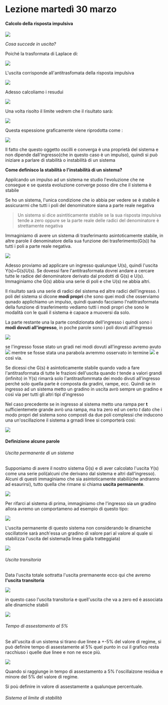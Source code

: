 # Lezione martedì 30 marzo





#### Calcolo della risposta impulsiva

![](img1.png)

*Cosa succede in uscita?*

Poiché la trasformata di Laplace di:

![](img2.png)

L'uscita corrisponde all'antitrasfomata della risposta impulsiva

![](img3.png)

Adesso calcoliamo i resudui

![](img4.png)

Una volta risolto il limite vedrem che il risultato sarà:

![](img5.png)

Questa espessione graficamente viene riprodotta come :

![](img6.png)

Il fatto che questo oggetto oscilli e converga è una proprietà del sistema e non dipende dall'ingresso(che in questo caso è un impulso), quindi si può iniziare a parlare di stabilità o instabilità di un sistema 

**Come definisco la stabilità o l'instabilità di un sistema?**

Appilcando un impulso ad un sistema ne studio l'evoluzione che ne consegue e se questa evoluzione converge posso dire che il sistema è stabile

Se ho un sistema, l'unica condizione che io abbia per vedere se è stabile è assicurarmi che tutti i poli del denominatore siana a parte reale negativa

>Un sistema si dice asintiticamente stabile se la sua risposta impulsiva tende a zero oppure se la parte reale delle radici del denominatore è strettamente negativa

Immaginiamo di avere un sistema di trasferimanto asintoticamente stabile, in altre parole il denominatore della sua funzione dei trasferimento(G(s)) ha tutti i poli a parte reale negativa.

![](img7.png) 

Adesso proviamo ad applicare un ingresso qualunque U(s), quindi l'uscita Y(s)=G(s)U(s). Se dovessi fare l'antitrasformata dovrei andare a cercare tutte le radice del denominatore derivato dal prodotti di G(s) e U(s).
Immaginiamo che G(s) abbia una serie di poli e che U(s) ne abbia altri.

Il risultato sarà una serie di radici del sistema ed altre radici dell'ingresso. I poli del sistema si dicone **modi propri** che sono quei modi che osserviamo qunado applichiamo un impulso, quindi quando facciamo l'natitrasformata della funzione di trasferimento vediamo tutti i modi propri che sono le modalità con le quali il sistema è capace a muoversi da solo.

La parte restante una la parte condizionata dell'ingresso i quindi sono i **modi dovuti all'ingresso**, in poche parole sono i poli dovuti all'ingresso

![](img8.png)

se l'ingresso fosse stato un gradi nei modi dovuti all'ingresso avremo avuto 
![](img9.png)
mentre se fosse stata una parabola avremmo osservato in termine 
![](img10.png) e così via.

Se dicessi che G(s) è asintoticamente stabile quando vado a fare l'antitrasformata di tutte le frazioni dell'uscita quando *t* tende a valori grandi (infinito) in Y(s) rimarrà solo l'antitrasfomrmata dei modo divuti all'ingresso perché solo quella parte è composta da gradini, rampe, ecc.
Quindi se in ingresso ad un sistema metto un gradino in uscita avrò sempre un gradino e così via per tutti gli altri tipi d'ingresso

Nel caso precedente se in ingresso al sistema metto una rampa per **t** sufficientemete grande avrò una rampa, ma tra zero ed un certo *t* dato che i modo propri del sistema sono composti da due poli complessi che inducono una un'oscillazione il sistema a grnadi linee si comporterà così:

![](img11.png)

#### Definizione alcune parole

###### Uscita permanente di un sistema

Supponiamo di avere il nostro sistema G(s) e di aver calcolato l'uscita Y(s) come una serie poli(alcuni che derivano dal sistema e altri dall'ingresso). Alcuni di questi immaginiamo che sia asintoticamente stabili(che andranno ad esaurirsi), tutto quella che rimane si chiama **uscita permanente**.

![](img12.png)

Per rifarci al sistema di prima, immaginiamo che l'ingresso sia un gradino allora avremo un comportameno ad esempio di questo tipo:

![](img13.png)

L'uscita permanente di questo sistema non considerando le dinamiche oscillatorie sarà anch'essa un gradino di valore pari al valore al quale si stabilizza l'uscita del sistema(la linea gialla tratteggiata)

![](img14.png)

###### Uscita transitoria

Data l'uscita totale sottratta l'uscita prermanente ecco qui che avremo **l'uscita transitoria**

![](img15.png)

in questo caso l'uscita transitoria e quell'uscita che va a zero ed è associata alle dinamiche stabili

![](img16.png)

###### Tempo di assestamento al 5%

Se all'uscita di un sistema si tirano due linee a +-5% del valore di regime, si può definire tempo di assestamente al 5% quel punto in cui il grafico resta racchiuso i quelle due linee e non ne esce più.

![](img17.png)

Quando si raggiunge in tempo di assestamento a 5% l'oscillaizone residua e minore del 5% del valore di regime.

Si poù definire in valore di assestamente a qualunque percentuale.

###### Sistema al limite di stabilità
